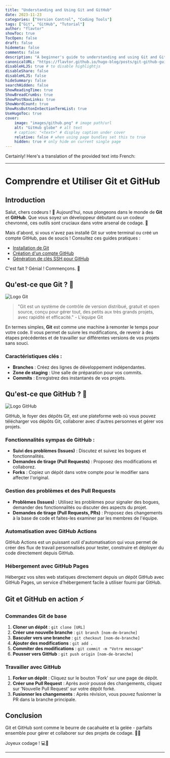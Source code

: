 ```yaml
---
title: "Understanding and Using Git and GitHub"
date: 2023-11-23
categories: ["Version Control", "Coding Tools"]
tags: ["Git", "GitHub", "Tutorial"]
author: "flavtor"
showToc: true
TocOpen: false
draft: false
hidemeta: false
comments: false
description: "A beginner's guide to understanding and using Git and GitHub."
canonicalURL: "https://flavtor.github.io/hugo-blog/posts/git-github-guide"
disableHLJS: true # to disable highlightjs
disableShare: false
disableHLJS: false
hideSummary: false
searchHidden: false
ShowReadingTime: true
ShowBreadCrumbs: true
ShowPostNavLinks: true
ShowWordCount: true
ShowRssButtonInSectionTermList: true
UseHugoToc: true
cover:
    image: "images/github.png" # image path/url
    alt: "GitHub globe" # alt text
    # caption: "<text>" # display caption under cover
    relative: false # when using page bundles set this to true
    hidden: true # only hide on current single page
---
```


Certainly! Here's a translation of the provided text into French:

---

# Comprendre et Utiliser Git et GitHub

## Introduction

Salut, chers codeurs ! 👋 Aujourd'hui, nous plongeons dans le monde de **Git** et **GitHub**. Que vous soyez un développeur débutant ou un codeur chevronné, ces outils sont cruciaux dans votre arsenal de codage. 🚀

Mais d'abord, si vous n'avez pas installé Git sur votre terminal ou créé un compte GitHub, pas de soucis ! Consultez ces guides pratiques :

- [Installation de Git](https://git-scm.com/book/en/v2/Getting-Started-Installing-Git)
- [Création d'un compte GitHub](https://github.com/join)
- [Génération de clés SSH pour GitHub](https://docs.github.com/en/authentication/connecting-to-github-with-ssh)

C'est fait ? Génial ! Commençons. 🌟

## Qu'est-ce que Git ? 🤔

![Logo Git](https://git-scm.com/images/logos/1color-orange-lightbg@2x.png)

> "Git est un système de contrôle de version distribué, gratuit et open source, conçu pour gérer tout, des petits aux très grands projets, avec rapidité et efficacité." - L'équipe Git

En termes simples, **Git** est comme une machine à remonter le temps pour votre code. Il vous permet de suivre les modifications, de revenir à des étapes précédentes et de travailler sur différentes versions de vos projets sans souci.

### Caractéristiques clés :

- **Branches** : Créez des lignes de développement indépendantes.
- **Zone de staging** : Une salle de préparation pour vos commits.
- **Commits** : Enregistrez des instantanés de vos projets.

## Qu'est-ce que GitHub ? 🐙

![Logo GitHub](https://github.githubassets.com/assets/GitHub-Mark-ea2971cee799.png)

GitHub, le foyer des dépôts Git, est une plateforme web où vous pouvez télécharger vos dépôts Git, collaborer avec d'autres personnes et gérer vos projets.

### Fonctionnalités sympas de GitHub :

- **Suivi des problèmes (Issues)** : Discutez et suivez les bogues et fonctionnalités.
- **Demandes de tirage (Pull Requests)** : Proposez des modifications et collaborez.
- **Forks** : Copiez un dépôt dans votre compte pour le modifier sans affecter l'original.

### Gestion des problèmes et des Pull Requests

- **Problèmes (Issues)** : Utilisez les problèmes pour signaler des bogues, demander des fonctionnalités ou discuter des aspects du projet.
- **Demandes de tirage (Pull Requests, PRs)** : Proposez des changements à la base de code et faites-les examiner par les membres de l'équipe.

### Automatisation avec GitHub Actions

GitHub Actions est un puissant outil d'automatisation qui vous permet de créer des flux de travail personnalisés pour tester, construire et déployer du code directement depuis GitHub.

### Hébergement avec GitHub Pages

Hébergez vos sites web statiques directement depuis un dépôt GitHub avec GitHub Pages, un service d'hébergement facile à utiliser fourni par GitHub.

## Git et GitHub en action ⚡

### Commandes Git de base

1. **Cloner un dépôt** : `git clone [URL]`
2. **Créer une nouvelle branche** : `git branch [nom-de-branche]`
3. **Basculer vers une branche** : `git checkout [nom-de-branche]`
4. **Ajouter des modifications** : `git add .`
5. **Commiter des modifications** : `git commit -m "Votre message"`
6. **Pousser vers GitHub** : `git push origin [nom-de-branche]`

### Travailler avec GitHub

1. **Forker un dépôt** : Cliquez sur le bouton 'Fork' sur une page de dépôt.
2. **Créer une Pull Request** : Après avoir poussé des changements, cliquez sur 'Nouvelle Pull Request' sur votre dépôt forké.
3. **Fusionner les changements** : Après révision, vous pouvez fusionner la PR dans la branche principale.

## Conclusion

Git et GitHub sont comme le beurre de cacahuète et la gelée - parfaits ensemble pour gérer et collaborer sur des projets de codage. 🥜🍇

Joyeux codage ! 💻🎉

---